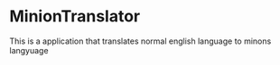 # MinionTranslator
 This is a application that translates normal english language to minons langyuage
